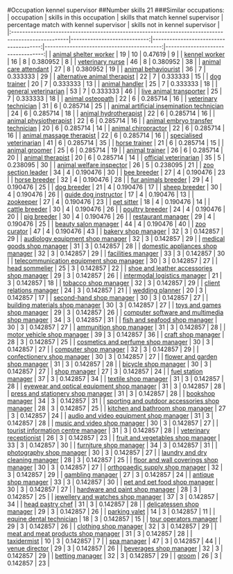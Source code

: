 #Occupation kennel supervisor
##Number skills 21
###Similar occupations:
| occupation                                                                                        |   skills in this occupation |   skills that match kennel supervisor |   percentage match with kennel supervisor |   skills not in kennel supervisor |
|:--------------------------------------------------------------------------------------------------|----------------------------:|--------------------------------------:|------------------------------------------:|----------------------------------:|
| [animal shelter worker](animal_shelter_worker.md)                                                 |                          19 |                                    10 |                                  0.47619  |                                 9 |
| [kennel worker](kennel_worker.md)                                                                 |                          16 |                                     8 |                                  0.380952 |                                 8 |
| [veterinary nurse](veterinary_nurse.md)                                                           |                          46 |                                     8 |                                  0.380952 |                                38 |
| [animal care attendant](animal_care_attendant.md)                                                 |                          27 |                                     8 |                                  0.380952 |                                19 |
| [animal behaviourist](animal_behaviourist.md)                                                     |                          36 |                                     7 |                                  0.333333 |                                29 |
| [alternative animal therapist](alternative_animal_therapist.md)                                   |                          22 |                                     7 |                                  0.333333 |                                15 |
| [dog trainer](dog_trainer.md)                                                                     |                          20 |                                     7 |                                  0.333333 |                                13 |
| [animal handler](animal_handler.md)                                                               |                          25 |                                     7 |                                  0.333333 |                                18 |
| [general veterinarian](general_veterinarian.md)                                                   |                          53 |                                     7 |                                  0.333333 |                                46 |
| [live animal transporter](live_animal_transporter.md)                                             |                          25 |                                     7 |                                  0.333333 |                                18 |
| [animal osteopath](animal_osteopath.md)                                                           |                          22 |                                     6 |                                  0.285714 |                                16 |
| [veterinary technician](veterinary_technician.md)                                                 |                          31 |                                     6 |                                  0.285714 |                                25 |
| [animal artificial insemination technician](animal_artificial_insemination_technician.md)         |                          24 |                                     6 |                                  0.285714 |                                18 |
| [animal hydrotherapist](animal_hydrotherapist.md)                                                 |                          22 |                                     6 |                                  0.285714 |                                16 |
| [animal physiotherapist](animal_physiotherapist.md)                                               |                          22 |                                     6 |                                  0.285714 |                                16 |
| [animal embryo transfer technician](animal_embryo_transfer_technician.md)                         |                          20 |                                     6 |                                  0.285714 |                                14 |
| [animal chiropractor](animal_chiropractor.md)                                                     |                          22 |                                     6 |                                  0.285714 |                                16 |
| [animal massage therapist](animal_massage_therapist.md)                                           |                          22 |                                     6 |                                  0.285714 |                                16 |
| [specialised veterinarian](specialised_veterinarian.md)                                           |                          41 |                                     6 |                                  0.285714 |                                35 |
| [horse trainer](horse_trainer.md)                                                                 |                          21 |                                     6 |                                  0.285714 |                                15 |
| [animal groomer](animal_groomer.md)                                                               |                          25 |                                     6 |                                  0.285714 |                                19 |
| [animal trainer](animal_trainer.md)                                                               |                          26 |                                     6 |                                  0.285714 |                                20 |
| [animal therapist](animal_therapist.md)                                                           |                          20 |                                     6 |                                  0.285714 |                                14 |
| [official veterinarian](official_veterinarian.md)                                                 |                          35 |                                     5 |                                  0.238095 |                                30 |
| [animal welfare inspector](animal_welfare_inspector.md)                                           |                          26 |                                     5 |                                  0.238095 |                                21 |
| [zoo section leader](zoo_section_leader.md)                                                       |                          34 |                                     4 |                                  0.190476 |                                30 |
| [bee breeder](bee_breeder.md)                                                                     |                          27 |                                     4 |                                  0.190476 |                                23 |
| [horse breeder](horse_breeder.md)                                                                 |                          32 |                                     4 |                                  0.190476 |                                28 |
| [fur animals breeder](fur_animals_breeder.md)                                                     |                          29 |                                     4 |                                  0.190476 |                                25 |
| [dog breeder](dog_breeder.md)                                                                     |                          21 |                                     4 |                                  0.190476 |                                17 |
| [sheep breeder](sheep_breeder.md)                                                                 |                          30 |                                     4 |                                  0.190476 |                                26 |
| [guide dog instructor](guide_dog_instructor.md)                                                   |                          17 |                                     4 |                                  0.190476 |                                13 |
| [zookeeper](zookeeper.md)                                                                         |                          27 |                                     4 |                                  0.190476 |                                23 |
| [pet sitter](pet_sitter.md)                                                                       |                          18 |                                     4 |                                  0.190476 |                                14 |
| [cattle breeder](cattle_breeder.md)                                                               |                          30 |                                     4 |                                  0.190476 |                                26 |
| [poultry breeder](poultry_breeder.md)                                                             |                          24 |                                     4 |                                  0.190476 |                                20 |
| [pig breeder](pig_breeder.md)                                                                     |                          30 |                                     4 |                                  0.190476 |                                26 |
| [restaurant manager](restaurant_manager.md)                                                       |                          29 |                                     4 |                                  0.190476 |                                25 |
| [beauty salon manager](beauty_salon_manager.md)                                                   |                          44 |                                     4 |                                  0.190476 |                                40 |
| [zoo curator](zoo_curator.md)                                                                     |                          47 |                                     4 |                                  0.190476 |                                43 |
| [bakery shop manager](bakery_shop_manager.md)                                                     |                          32 |                                     3 |                                  0.142857 |                                29 |
| [audiology equipment shop manager](audiology_equipment_shop_manager.md)                           |                          32 |                                     3 |                                  0.142857 |                                29 |
| [medical goods shop manager](medical_goods_shop_manager.md)                                       |                          31 |                                     3 |                                  0.142857 |                                28 |
| [domestic appliances shop manager](domestic_appliances_shop_manager.md)                           |                          32 |                                     3 |                                  0.142857 |                                29 |
| [facilities manager](facilities_manager.md)                                                       |                          33 |                                     3 |                                  0.142857 |                                30 |
| [telecommunication equipment shop manager](telecommunication_equipment_shop_manager.md)           |                          30 |                                     3 |                                  0.142857 |                                27 |
| [head sommelier](head_sommelier.md)                                                               |                          25 |                                     3 |                                  0.142857 |                                22 |
| [shoe and leather accessories shop manager](shoe_and_leather_accessories_shop_manager.md)         |                          29 |                                     3 |                                  0.142857 |                                26 |
| [intermodal logistics manager](intermodal_logistics_manager.md)                                   |                          21 |                                     3 |                                  0.142857 |                                18 |
| [tobacco shop manager](tobacco_shop_manager.md)                                                   |                          32 |                                     3 |                                  0.142857 |                                29 |
| [client relations manager](client_relations_manager.md)                                           |                          24 |                                     3 |                                  0.142857 |                                21 |
| [wedding planner](wedding_planner.md)                                                             |                          20 |                                     3 |                                  0.142857 |                                17 |
| [second-hand shop manager](second-hand_shop_manager.md)                                           |                          30 |                                     3 |                                  0.142857 |                                27 |
| [building materials shop manager](building_materials_shop_manager.md)                             |                          30 |                                     3 |                                  0.142857 |                                27 |
| [toys and games shop manager](toys_and_games_shop_manager.md)                                     |                          29 |                                     3 |                                  0.142857 |                                26 |
| [computer software and multimedia shop manager](computer_software_and_multimedia_shop_manager.md) |                          34 |                                     3 |                                  0.142857 |                                31 |
| [fish and seafood shop manager](fish_and_seafood_shop_manager.md)                                 |                          30 |                                     3 |                                  0.142857 |                                27 |
| [ammunition shop manager](ammunition_shop_manager.md)                                             |                          31 |                                     3 |                                  0.142857 |                                28 |
| [motor vehicle shop manager](motor_vehicle_shop_manager.md)                                       |                          39 |                                     3 |                                  0.142857 |                                36 |
| [craft shop manager](craft_shop_manager.md)                                                       |                          28 |                                     3 |                                  0.142857 |                                25 |
| [cosmetics and perfume shop manager](cosmetics_and_perfume_shop_manager.md)                       |                          30 |                                     3 |                                  0.142857 |                                27 |
| [computer shop manager](computer_shop_manager.md)                                                 |                          32 |                                     3 |                                  0.142857 |                                29 |
| [confectionery shop manager](confectionery_shop_manager.md)                                       |                          30 |                                     3 |                                  0.142857 |                                27 |
| [flower and garden shop manager](flower_and_garden_shop_manager.md)                               |                          31 |                                     3 |                                  0.142857 |                                28 |
| [bicycle shop manager](bicycle_shop_manager.md)                                                   |                          30 |                                     3 |                                  0.142857 |                                27 |
| [shop manager](shop_manager.md)                                                                   |                          27 |                                     3 |                                  0.142857 |                                24 |
| [fuel station manager](fuel_station_manager.md)                                                   |                          37 |                                     3 |                                  0.142857 |                                34 |
| [textile shop manager](textile_shop_manager.md)                                                   |                          31 |                                     3 |                                  0.142857 |                                28 |
| [eyewear and optical equipment shop manager](eyewear_and_optical_equipment_shop_manager.md)       |                          31 |                                     3 |                                  0.142857 |                                28 |
| [press and stationery shop manager](press_and_stationery_shop_manager.md)                         |                          31 |                                     3 |                                  0.142857 |                                28 |
| [bookshop manager](bookshop_manager.md)                                                           |                          34 |                                     3 |                                  0.142857 |                                31 |
| [sporting and outdoor accessories shop manager](sporting_and_outdoor_accessories_shop_manager.md) |                          28 |                                     3 |                                  0.142857 |                                25 |
| [kitchen and bathroom shop manager](kitchen_and_bathroom_shop_manager.md)                         |                          27 |                                     3 |                                  0.142857 |                                24 |
| [audio and video equipment shop manager](audio_and_video_equipment_shop_manager.md)               |                          31 |                                     3 |                                  0.142857 |                                28 |
| [music and video shop manager](music_and_video_shop_manager.md)                                   |                          30 |                                     3 |                                  0.142857 |                                27 |
| [tourist information centre manager](tourist_information_centre_manager.md)                       |                          31 |                                     3 |                                  0.142857 |                                28 |
| [veterinary receptionist](veterinary_receptionist.md)                                             |                          26 |                                     3 |                                  0.142857 |                                23 |
| [fruit and vegetables shop manager](fruit_and_vegetables_shop_manager.md)                         |                          33 |                                     3 |                                  0.142857 |                                30 |
| [furniture shop manager](furniture_shop_manager.md)                                               |                          34 |                                     3 |                                  0.142857 |                                31 |
| [photography shop manager](photography_shop_manager.md)                                           |                          30 |                                     3 |                                  0.142857 |                                27 |
| [laundry and dry cleaning manager](laundry_and_dry_cleaning_manager.md)                           |                          28 |                                     3 |                                  0.142857 |                                25 |
| [floor and wall coverings shop manager](floor_and_wall_coverings_shop_manager.md)                 |                          30 |                                     3 |                                  0.142857 |                                27 |
| [orthopaedic supply shop manager](orthopaedic_supply_shop_manager.md)                             |                          32 |                                     3 |                                  0.142857 |                                29 |
| [gambling manager](gambling_manager.md)                                                           |                          27 |                                     3 |                                  0.142857 |                                24 |
| [antique shop manager](antique_shop_manager.md)                                                   |                          33 |                                     3 |                                  0.142857 |                                30 |
| [pet and pet food shop manager](pet_and_pet_food_shop_manager.md)                                 |                          30 |                                     3 |                                  0.142857 |                                27 |
| [hardware and paint shop manager](hardware_and_paint_shop_manager.md)                             |                          28 |                                     3 |                                  0.142857 |                                25 |
| [jewellery and watches shop manager](jewellery_and_watches_shop_manager.md)                       |                          37 |                                     3 |                                  0.142857 |                                34 |
| [head pastry chef](head_pastry_chef.md)                                                           |                          31 |                                     3 |                                  0.142857 |                                28 |
| [delicatessen shop manager](delicatessen_shop_manager.md)                                         |                          29 |                                     3 |                                  0.142857 |                                26 |
| [parking valet](parking_valet.md)                                                                 |                          14 |                                     3 |                                  0.142857 |                                11 |
| [equine dental technician](equine_dental_technician.md)                                           |                          18 |                                     3 |                                  0.142857 |                                15 |
| [tour operators manager](tour_operators_manager.md)                                               |                          29 |                                     3 |                                  0.142857 |                                26 |
| [clothing shop manager](clothing_shop_manager.md)                                                 |                          32 |                                     3 |                                  0.142857 |                                29 |
| [meat and meat products shop manager](meat_and_meat_products_shop_manager.md)                     |                          31 |                                     3 |                                  0.142857 |                                28 |
| [taxidermist](taxidermist.md)                                                                     |                          10 |                                     3 |                                  0.142857 |                                 7 |
| [spa manager](spa_manager.md)                                                                     |                          47 |                                     3 |                                  0.142857 |                                44 |
| [venue director](venue_director.md)                                                               |                          29 |                                     3 |                                  0.142857 |                                26 |
| [beverages shop manager](beverages_shop_manager.md)                                               |                          32 |                                     3 |                                  0.142857 |                                29 |
| [betting manager](betting_manager.md)                                                             |                          32 |                                     3 |                                  0.142857 |                                29 |
| [groom](groom.md)                                                                                 |                          26 |                                     3 |                                  0.142857 |                                23 |
